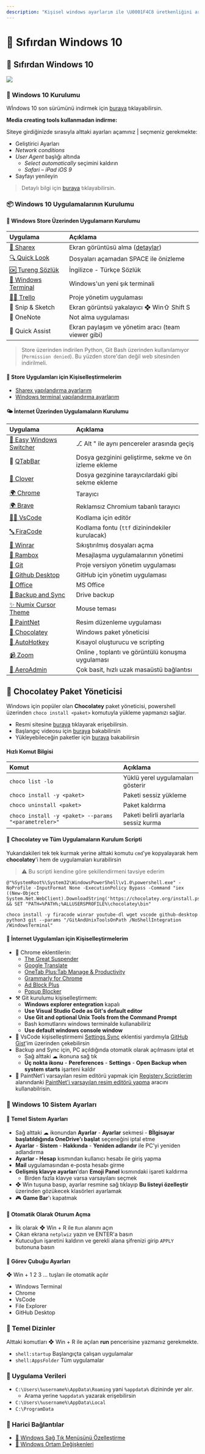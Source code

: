 ```yaml
---
description: "Kişisel windows ayarlarım ile \U0001F4C8 üretkenliğini arttırmaya ne dersin?"
---
```


# 🚀 Sıfırdan Windows 10

## 🚀 Sıfırdan Windows 10

![](../.gitbook/assets/windows_10_pic.png)

### 👷‍ Windows 10 Kurulumu

Wİndows 10 son sürümünü indirmek için [buraya](https://www.microsoft.com/tr-tr/software-download/windows10) tıklayabilirsin.

**Media creating tools kullanmadan indirme:**

Siteye girdiğinizde sırasıyla alttaki ayarları açamınız \| seçmeniz gerekmekte:

* Geliştirici Ayarları
* _Network conditions_
* _User Agent_ başlığı altında
  * _Select automatically_ seçimini kaldırın
  * _Safari – iPad iOS 9_
* Sayfayı yenileyin

> Detaylı bilgi için [buraya](https://pureinfotech.com/download-windows-10-iso-without-media-creation-tool/) tıklayabilirsin.

### 📦 Windows 10 Uygulamalarının Kurulumu

#### 👜 Windows Store Üzerinden Uygulamarın Kurulumu

| Uygulama | Açıklama |
| :--- | :--- |
| [🎴 Sharex](https://www.microsoft.com/tr-tr/p/sharex/9nblggh4z1sp?activetab=pivot%3Aoverviewtab) | Ekran görüntüsü alma \([detaylar](https://www.youtube.com/watch?v=NB32QYt8WfI)\) |
| [🔍 Quick Look](https://www.microsoft.com/tr-tr/p/quicklook/9nv4bs3l1h4s?activetab=pivot:overviewtab) | Dosyaları açamadan SPACE ile önizleme |
| [🆗 Tureng Sözlük](https://www.microsoft.com/tr-tr/p/tureng-sozluk/9wzdncrfjb1g?utm_source=AppAgg.com&utm_medium=AppAgg&utm_campaign=AppAgg&rtc=1&activetab=pivot:overviewtab) | İngilizce - Türkçe Sözlük |
| [🖤 Windows Terminal](https://www.microsoft.com/tr-tr/p/windows-terminal-preview/9n0dx20hk701?activetab=pivot:overviewtab) | Windows'un yeni şık terminali |
| [👨‍💼 Trello](https://www.microsoft.com/tr-tr/p/trello/9nblggh4xxvw?activetab=pivot:overviewtab) | Proje yönetim uygulaması |
| 🎴 Snip & Sketch | Ekran görüntsü yakalayıcı ❖ Win⇧ Shift S |
| 📔 OneNote | Not alma uygulaması |
| 🤝 Quick Assist | Ekran paylaşım ve yönetim aracı \(team viewer gibi\) |

> Store üzerinden indirilen Python, Git Bash üzerinden kullanılamıyor \(`Permission denied`\). Bu yüzden store'dan değil web sitesinden indirilmeli.

#### 🤸‍ Store Uygulamları için Kişiselleştirmelerim

* [Sharex yapılandırma ayarlarım](https://drive.google.com/uc?id=18qJhuV9gOZYnRBdKklEA0UmMnwyJO8xV)
* [Windows terminal yapılandırma ayarlarım](https://gist.github.com/yedhrab/748ed0216864c3ea0dea224d988c97cb)

#### 🌤 İnternet Üzerinden Uygulamaların Kurulumu

| Uygulama | Açıklama |
| :--- | :--- |
| [🔁 Easy Windows Switcher](https://neosmart.net/EasySwitch/) | ⎇ Alt " ile aynı pencereler arasında geçiş |
| 📂 [QTabBar](http://qttabbar.wikidot.com/) | Dosya gezginini geliştirme, sekme ve ön izleme ekleme |
| [📂 Clover](http://en.ejie.me/) | Dosya gezginine tarayıcılardaki gibi sekme ekleme |
| [🌍 Chrome](https://www.google.com/chrome/) | Tarayıcı |
| [🌍 Brave](https://brave.com/) | Reklamsız Chromium tabanlı tarayıcı |
| [👨‍💻 VsCode](https://code.visualstudio.com/download) | Kodlama için editör |
| [🔤 FiraCode](https://github.com/tonsky/FiraCode) | Kodlama fontu \(`ttf` dizinindekiler kurulacak\) |
| [📂 Winrar](https://www.win-rar.com/download.html?&L=0) | Sıkıştırılmış dosyaları açma |
| [📨 Rambox](https://rambox.pro/#pricing) | Mesajlaşma uygulamalarının yönetimi |
| [🌳 Git](https://git-scm.com/downloads) | Proje versiyon yönetim uygulaması |
| [🐙 Github Desktop](https://desktop.github.com/) | GitHub için yönetim uygulaması |
| [🏢 Office](https://bit.ly/2kjVZe9) | MS Office |
| [📂 Backup and Sync](https://www.google.com/drive/download/backup-and-sync/) | Drive backup |
| [✨ Numix Cursor Theme](https://drive.google.com/uc?id=1odtFIqAEfnvBH5Zk5ZefPnm77kZIxxQp) | Mouse teması |
| [📐 PaintNet](https://www.dotpdn.com/downloads/pdn.html) | Resim düzenleme uygulaması |
| [🍫 Chocolatey](https://chocolatey.org/) | Windows paket yöneticisi |
| [💫 AutoHotkey](https://www.autohotkey.com/) | Kısayol oluşturucu ve scripting |
| [📹 Zoom](https://zoom.us/) | Online , toplantı ve görüntülü konuşma uygulaması |
| [🔄 AeroAdmin](https://www.aeroadmin.com/en/downloads.html) | Çok basit, hızlı uzak masaüstü bağlantısı |

## 🍫 Chocolatey Paket Yöneticisi

Windows için popüler olan **Chocolatey** paket yöneticisi, powershell üzerinden `choco install <paket>` komutuyla yükleme yapmanızı sağlar.

* Resmi sitesine [buraya](https://chocolatey.org/) tıklayarak erişebilirsin.
* Başlangıç videosu için [buraya](https://www.youtube.com/watch?v=hfgZYpo5moA) bakabilirsin
* Yükleyebileceğin paketler için [buraya](https://chocolatey.org/packages) bakabilirsin

#### Hızlı Komut Bilgisi

| Komut | Açıklama |
| :--- | :--- |
| `choco list -lo` | Yüklü yerel uygulamaları gösterir |
| `choco install -y <paket>` | Paketi sessiz yükleme |
| `choco uninstall <paket>` | Paket kaldırma |
| `choco install -y <paket> --params "<parametreler>"` | Paketi belirli ayarlarla sessiz kurma |

#### 🍫 Chocolatey ve Tüm Uygulamaların Kurulum Scripti

Yukarıdakileri tek tek kurmak yerine alttaki komutu `cmd`'ye kopyalayarak hem **chocolatey**'i hem de uygulamaları kurabilirsin

> ⚠ Bu scripti kendine göre şekillendirmeni tavsiye ederim

```text
@"%SystemRoot%\System32\WindowsPowerShell\v1.0\powershell.exe" -NoProfile -InputFormat None -ExecutionPolicy Bypass -Command "iex ((New-Object System.Net.WebClient).DownloadString('https://chocolatey.org/install.ps1'))" && SET "PATH=%PATH%;%ALLUSERSPROFILE%\chocolatey\bin"

choco install -y firacode winrar youtube-dl wget vscode github-desktop python3 git --params "/GitAndUnixToolsOnPath /NoShellIntegration /WindowsTerminal"
```

#### 🤸‍ İnternet Uygulamları için Kişiselleştirmelerim

* 🎇 Chrome eklentilerin:
  * [The Great Suspender](https://chrome.google.com/webstore/detail/the-great-suspender/klbibkeccnjlkjkiokjodocebajanakg?hl=en)
  * [Google Translate](https://chrome.google.com/webstore/search/translate?hl=en)
  * [OneTab Plus:Tab Manage & Productivity](https://chrome.google.com/webstore/detail/onetab-plustab-manage-pro/lepdjbhbkpfenckechpdfohdmkhogojf?hl=en)
  * [Grammarly for Chrome](https://chrome.google.com/webstore/detail/grammarly-for-chrome/kbfnbcaeplbcioakkpcpgfkobkghlhen?hl=en)
  * [Ad Block Plus](https://chrome.google.com/webstore/detail/adblock-plus-free-ad-bloc/cfhdojbkjhnklbpkdaibdccddilifddb)
  * [Popup Blocker](https://chrome.google.com/webstore/detail/pop-up-blocker-for-chrome/bkkbcggnhapdmkeljlodobbkopceiche)
* ⚒ Git kurulumu kişiselleştirmem:
  * **Windows explorer entegration** kapalı
  * **Use Visual Studio Code as Git's default editor**
  * **Use Git and optional Unix Tools from the Command Prompt**
  * Bash komutlarını windows terminalde kullanabiliriz
  * **Use default windows console window**
* 🥧 VsCode kişiselleştirmemi [Settings Sync](https://marketplace.visualstudio.com/itemdetails?itemName=Shan.code-settings-sync) eklentisi yardımıyla [GitHub Gist](https://gist.github.com/yedhrab/4b13743a36cece5c3c22a5042897a83d)'im üzerinden çekebilirsin
* Backup and Sync için, PC açıldığında otomatik olarak açılmasını iptal et
  * Sağ alttaki ☁ ikonuna sağ tık
  * **Üç nokta ikonu** - **Pereferences** - **Settings** - **Open Backup when system starts** işarteni kaldır
* 🔧 PaintNet'i varsayılan resim editörü yapmak için [Registery Scriptlerim](https://github.com/yedhrab/YWindows10/tree/0c092d489e79c475b0a1f5ae555a12a98465b295/1%20-%20Sıfırdan%20Windows%2010/Registery%20Scriptlerim/README.md) alanındanki [PaintNet'i varsayılan resim editörü yapma](https://github.com/yedhrab/YWindows10/tree/0c092d489e79c475b0a1f5ae555a12a98465b295/1%20-%20Sıfırdan%20Windows%2010/Registery%20Scriptlerim/PaintNet%27i%20varsayılan%20resim%20editörü%20yapma.reg) aracını kullanabilrisin.

### 🔨 Windows 10 Sistem Ayarları

#### 🧱 Temel Sistem Ayarları

* Sağ alttaki ☁ ikonundan **Ayarlar** - **Ayarlar** sekmesi - **Bİlgisayar başlatıldığında OneDrive'ı başlat** seçeneğini iptal etme
* **Ayarlar** - **Sistem** - **Hakkında** - **Yeniden adlandır** ile PC'yi yeniden adlandırma
* **Ayarlar - Hesap** kısmından kullanıcı hesabı ile giriş yapma
* **Mail** uygulamasından e-posta hesabı girme
* **Gelişmiş klavye ayarları**'dan **Emoji Panel** kısmındaki işareti kaldırma
  * Birden fazla klavye varsa varsayılanı seçmek
* ❖ Win tuşuna basıp, ayarlar resmine sağ tıklayıp **Bu listeyi özelleştir** üzerinden gözükecek klasörleri ayarlamak
* 🎮 **Game Bar**'ı kapatmak

#### 🔑 Otomatik Olarak Oturum Açma

* İlk olarak ❖ Win + R ile `Run` alanını açın
* Çıkan ekrana `netplwiz` yazın ve ENTER'a basın
* Kutucuğun işaretini kaldırın ve gerekli alana şifrenizi girip `APPLY` butonuna basın

#### 🍢 Görev Çubuğu Ayarları

❖ Win + 1 2 3 ... tuşları ile otomatik açılır

* Windows Terminal
* Chrome
* VsCode
* File Explorer
* GitHub Desktop

### 📂 Temel Dizinler

Alttaki komutları ❖ Win + R ile açılan **run** pencerisine yazmanız gerekmekte.

* `shell:startup` Başlangıçta çalışan uygulamalar
* `shell:AppsFolder` Tüm uygulamalar

### 📀 Uygulama Verileri

* `C:\Users\%username%\AppData\Roaming` yani `%appdata%` dizininde yer alır.
  * Arama yerine `%appdata%` yazarak erişebilirsin
* `C:\Users\%username%\AppData\Local`
* `C:\ProgramData`

### 🔗 Harici Bağlantılar

* [🧱 Windows Sağ Tık Menüsünü Özelleştirme](https://github.com/yedhrab/YWindows10/tree/0c092d489e79c475b0a1f5ae555a12a98465b295/1%20-%20Sıfırdan%20Windows%2010/Windows%2010%20Diğer%20Notlar/Windows%20Sağ%20Tık%20Menüsünü%20Özelleştirme.md)
* [🌆 Windows Ortam Değişkenleri](https://github.com/yedhrab/YWindows10/tree/0c092d489e79c475b0a1f5ae555a12a98465b295/1%20-%20Sıfırdan%20Windows%2010/Windows%2010%20Diğer%20Notlar/Windows%20Ortam%20Değişkenleri.md)

